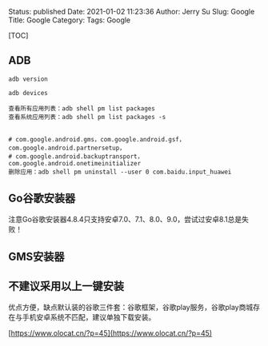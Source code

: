 Status: published
Date: 2021-01-02 11:23:36 
Author: Jerry Su
Slug: Google
Title: Google
Category: 
Tags: Google

[TOC]


## ADB

```
adb version

adb devices

查看所有应用列表：adb shell pm list packages
查看系统应用列表：adb shell pm list packages -s


# com.google.android.gms，com.google.android.gsf，com.google.android.partnersetup，
# com.google.android.backuptransport，com.google.android.onetimeinitializer
删除应用：adb shell pm uninstall --user 0 com.baidu.input_huawei

```

## Go谷歌安装器

注意Go谷歌安装器4.8.4只支持安卓7.0、7.1、8.0、9.0，尝试过安卓8.1总是失败！


## GMS安装器

## 不建议采用以上一键安装

优点方便，缺点默认装的谷歌三件套：谷歌框架，谷歌play服务，谷歌play商城存在与手机安卓系统不匹配，建议单独下载安装。

[https://www.olocat.cn/?p=45](https://www.olocat.cn/?p=45)